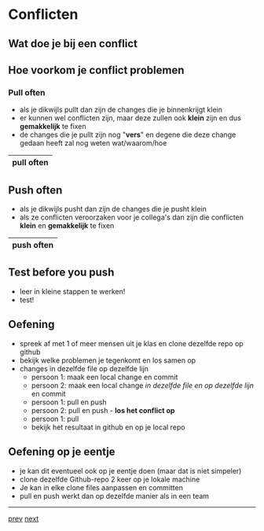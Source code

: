 # Conflicten

## Wat doe je bij een conflict 

## Hoe voorkom je conflict problemen 

### Pull often
* als je dikwijls pullt dan zijn de changes die je binnenkrijgt klein
* er kunnen wel conflicten zijn, maar deze zullen ook **klein** zijn en dus **gemakkelijk** te fixen 
* de changes die je pullt zijn nog "**vers**" en degene die deze change gedaan heeft zal nog weten wat/waarom/hoe

| pull often | 
|---|

## Push often 
* als je dikwijls pusht dan zijn de changes die je pusht klein 
* als ze conflicten veroorzaken voor je collega's dan zijn die conflicten **klein** en **gemakkelijk** te fixen  

| push often | 
|---|

## Test before you push 
* leer in kleine stappen te werken! 
* test! 

## Oefening 
* spreek af met 1 of meer mensen uit je klas en clone dezelfde repo op github
* bekijk welke problemen je tegenkomt en los samen op
* changes in dezelfde file op dezelfde lijn 
  * persoon 1: maak een local change en commit
  * persoon 2: maak een local change _in dezelfde file en op dezelfde lijn_ en commit
  * persoon 1: pull en push
  * persoon 2: pull en push - **los het conflict op** 
  * persoon 1: pull
  * bekijk het resultaat in github en op je local repo
  
## Oefening op je eentje 
* je kan dit eventueel ook op je eentje doen (maar dat is niet simpeler)
* clone dezelfde Github-repo 2 keer op je lokale machine 
* Je kan in elke clone files aanpassen en committen
* pull en push werkt dan op dezelfde manier als in een team 

---
[prev](01_simpele_workflow.md)
[next]()

